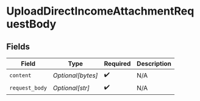 # UploadDirectIncomeAttachmentRequestBody


## Fields

| Field              | Type               | Required           | Description        |
| ------------------ | ------------------ | ------------------ | ------------------ |
| `content`          | *Optional[bytes]*  | :heavy_check_mark: | N/A                |
| `request_body`     | *Optional[str]*    | :heavy_check_mark: | N/A                |